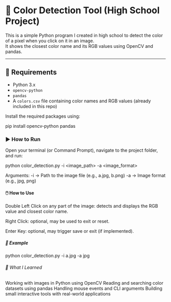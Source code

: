 # 🎨 Color Detection Tool (High School Project)

This is a simple Python program I created in high school to detect the color of a pixel when you click on it in an image.  
It shows the closest color name and its RGB values using OpenCV and pandas.

---

## 🔧 Requirements

- Python 3.x  
- `opencv-python`  
- `pandas`  
- A `colors.csv` file containing color names and RGB values (already included in this repo)

Install the required packages using:

pip install opencv-python pandas

### ▶️ How to Run

Open your terminal (or Command Prompt), navigate to the project folder, and run:

python color_detection.py -i <image_path> -a <image_format>

Arguments:
-i → Path to the image file (e.g., a.jpg, b.png)
-a → Image format (e.g., jpg, png)

#### 🖱️ How to Use

Double Left Click on any part of the image: detects and displays the RGB value and closest color name.

Right Click: optional, may be used to exit or reset.

Enter Key: optional, may trigger save or exit (if implemented).

##### 📁 Example

python color_detection.py -i a.jpg -a jpg

###### 🧠 What I Learned

Working with images in Python using OpenCV
Reading and searching color datasets using pandas
Handling mouse events and CLI arguments
Building small interactive tools with real-world applications
